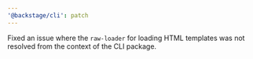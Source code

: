 ```yaml
---
'@backstage/cli': patch
---
```


Fixed an issue where the `raw-loader` for loading HTML templates was not resolved from the context of the CLI package.

